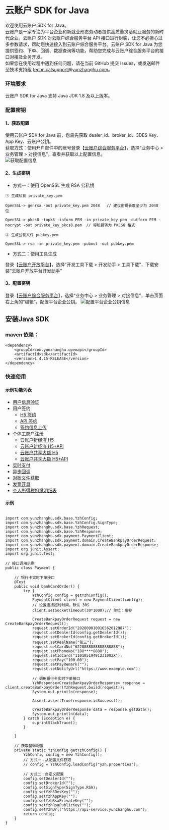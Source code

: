 # 云账户 SDK for Java

欢迎使用云账户 SDK for Java。  
云账户是一家专注为平台企业和新就业形态劳动者提供高质量灵活就业服务的新时代企业。云账户 SDK 对云账户综合服务平台 API 接口进行封装，让您不必担心过多参数请求，帮助您快速接入到云账户综合服务平台。云账户 SDK for Java 为您提供签约、下单、回调、数据查询等功能，帮助您完成与云账户综合服务平台的接口对接及业务开发。  
如果您在使用过程中遇到任何问题，请在当前 GitHub 提交 Issues，或发送邮件至技术支持组 [technicalsupport@yunzhanghu.com](mailto:technicalsupport@yunzhanghu.com)。

### 环境要求

云账户 SDK for Java 支持 Java JDK 1.8 及以上版本。

### 配置密钥

#### 1、获取配置

使用云账户 SDK for Java 前，您需先获取 dealer_id、broker_id、3DES Key、App Key、云账户公钥。  
获取方式：使用开户邮件中的账号登录【[云账户综合服务平台](https://service.yunzhanghu.com)】，选择“业务中心 > 业务管理 > 对接信息”，查看并获取以上配置信息。  
![获取配置信息](https://yos.yunzhanghu.com/getobject/duijiexinxi-3.png?isAttachment=false&fileID=4d073f5df6ccd7f16db1f3f21016dec959381154&signature=9pXBRSdwjXtnLesLnv4ASa7Hxmhu46PaBJXb%2BQxVvpg%3D)

#### 2、生成密钥

- 方式一：使用 OpenSSL 生成 RSA 公私钥

```
① ⽣成私钥 private_key.pem

OpenSSL-> genrsa -out private_key.pem 2048   // 建议密钥⻓度⾄少为 2048 位

OpenSSL-> pkcs8 -topk8 -inform PEM -in private_key.pem -outform PEM -nocrypt -out private_key_pkcs8.pem  // 将私钥转为 PKCS8 格式 

② ⽣成公钥⽂件 pubkey.pem

OpenSSL-> rsa -in private_key.pem -pubout -out pubkey.pem

```

- 方式二：使用工具生成

登录【[云账户开放平台](https://open.yunzhanghu.com/)】，选择“开发工具下载 > 开发助手 > 工具下载”，下载安装“云账户开放平台开发助手”

#### 3、配置密钥

登录【[云账户综合服务平台](https://service.yunzhanghu.com)】，选择“业务中心 > 业务管理 > 对接信息”，单击页面右上角的“编辑”，配置平台企业公钥。
![配置平台企业公钥信息](https://yos.yunzhanghu.com/getobject/duijiexinxi-4.png?isAttachment=false&fileID=6f4c1927c490566e68cfb608cc951c2dbb14132d&signature=KVHB%2B6cIkAkHxSKNpBsrKy%2FQU%2FRFDnE4G6dDvw%2BROHU%3D)

## 安装Java SDK

### maven 依赖：

```
<dependency>
    <groupId>com.yunzhanghu.openapi</groupId>
    <artifactId>sdk</artifactId>
    <version>1.4.15-RELEASE</version>
</dependency>
```

### 快速使用

#### 示例功能列表

- [用户信息验证](src/main/java/com/yunzhanghu/example/Authentication.java) 
- 用户签约
   - [H5 签约](src/main/java/com/yunzhanghu/example/H5UserSign.java)
   - [API 签约](src/main/java/com/yunzhanghu/example/ApiUserSign.java)
   - [签约信息上传](src/main/java/com/yunzhanghu/example/UploadUserSign.java)
- 个体工商户注册
   - [云账户新经济 H5](src/main/java/com/yunzhanghu/example/BizLicXjjH5.java)
   - [云账户新经济 H5+API](src/main/java/com/yunzhanghu/example/BizLicXjjH5Api.java) 
   - [云账户共享大额 H5](src/main/java/com/yunzhanghu/example/BizlicGxV2H5.java)
   - [云账户共享大额 H5+API](src/main/java/com/yunzhanghu/example/BizlicGxV2H5Api.java) 
- [实时支付](src/main/java/com/yunzhanghu/example/Payment.java)
- [异步回调](src/main/java/com/yunzhanghu/example/Notify.java) 
- [对账文件获取](src/main/java/com/yunzhanghu/example/DataService.java)
- [发票开具](src/main/java/com/yunzhanghu/example/Invoice.java)
- [个人所得税扣缴明细表](src/main/java/com/yunzhanghu/example/Tax.java)

#### 示例

```

import com.yunzhanghu.sdk.base.YzhConfig;
import com.yunzhanghu.sdk.base.YzhConfig.SignType;
import com.yunzhanghu.sdk.base.YzhRequest;
import com.yunzhanghu.sdk.base.YzhResponse;
import com.yunzhanghu.sdk.payment.PaymentClient;
import com.yunzhanghu.sdk.payment.domain.CreateBankpayOrderRequest;
import com.yunzhanghu.sdk.payment.domain.CreateBankpayOrderResponse;
import org.junit.Assert;
import org.junit.Test;

// 接口调用示例
public class Payment {

    // 银行卡实时下单接口
    @Test
    public void bankCardOrder() {
        try {
            YzhConfig config = getYzhConfig();
            PaymentClient client = new PaymentClient(config);
            // 设置连接超时时间，默认 30S
            client.setSocketTimeout(30*1000);// 单位：毫秒

            CreateBankpayOrderRequest request = new CreateBankpayOrderRequest();
            request.setOrderId("202009010016562012987");
            request.setDealerId(config.getDealerId());
            request.setBrokerId(config.getBrokerId());
            request.setRealName("张三");
            request.setCardNo("6228888888888888888");
            request.setPhoneNo("188****8888");
            request.setIdCard("11010519491231002X");
            request.setPay("100.00");
            request.setPayRemark("");
            request.setNotifyUrl("https://www.example.com");

            // 调用银行卡实时下单接口
            YzhResponse<CreateBankpayOrderResponse> response = client.createBankpayOrder(YzhRequest.build(request));
            System.out.println(response);

            Assert.assertTrue(response.isSuccess());

            CreateBankpayOrderResponse data = response.getData();
            System.out.println(data);
        } catch (Exception e) {
            e.printStackTrace();
        }

    }

    // 获取基础配置
    private static YzhConfig getYzhConfig() {
        YzhConfig config = new YzhConfig();
        // 方式一：从配置文件获取
        // config = YzhConfig.loadConfig("yzh.properties");

        // 方式二：自定义配置
        config.setDealerId("");
        config.setBrokerId("");
        config.setSignType(SignType.RSA);
        config.setYzh3DesKey("");
        config.setYzhAppKey("");
        config.setYzhRsaPrivateKey("");
        config.setYzhRsaPublicKey("");
        config.setYzhUrl("https://api-service.yunzhanghu.com");
        return config;
    }
}

```
